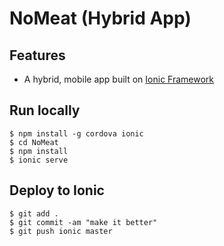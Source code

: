 # NoMeat (Hybrid App)


## Features

- A hybrid, mobile app built on [Ionic Framework](https://ionicframework.com)

## Run locally

```
$ npm install -g cordova ionic	
$ cd NoMeat
$ npm install
$ ionic serve
```

## Deploy to Ionic

```
$ git add .
$ git commit -am "make it better"
$ git push ionic master
```

